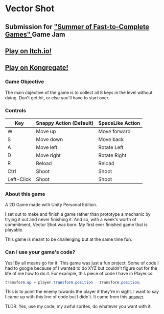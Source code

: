 # Vector Shot

## Submission for <a href = "https://itch.io/jam/fast-to-complete-games"> "Summer of Fast-to-Complete Games" </a> Game Jam

## <a href = "https://tonythetiger.itch.io/vector-shot" > Play on Itch.io! </a>

## <a href = "http://www.kongregate.com/games/TonyDeTiger/vector-shot" > Play on Kongregate! </a>

### Game Objective

The main objective of the game is to collect all 8 keys in the level without dying.
Don't get hit, or else you'll have to start over.

### Controls

| Key | Snappy Action (Default) | SpaceLike Action |
|-|--------------|---------------------------------|
|W| Move up | Move forward |
|S| Move down | Move back |
|A| Move left | Rotate Left |
|D| Move right | Rotate Right |
|R| Reload | Reload |
|Ctrl| Shoot | Shoot |
|Left-Click| Shoot | Shoot |

### About this game

A 2D Game made with Unity Personal Edition.

I set out to make and finish a game rather than prototype a mechanic by trying it out and never finishing it. And so, with a week's worth of commitment, Vector Shot was born. My first ever finished game that is playable.

This game is meant to be challenging but at the same time fun.

### Can I use your game's code?

Yes! By all means go for it. This game was just a fun project. Some of code I had to google because of I wanted to do XYZ but couldn't figure out for the life of me how to do it. For example, this piece of code I have in Player.cs:

```C#
transform.up = player.transform.position - transform.position;
```

This is to point the enemy towards the player if they're in sight. I want to say I came up with this line of code but I didn't. It came from this <a href = "http://answers.unity3d.com/answers/1141082/view.html">answer</a>.

TLDR: Yes, use my code, my awful sprites, do whatever you want with it.
